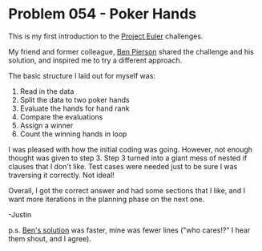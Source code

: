 # Problem 054 - Poker Hands

This is my first introduction to the [Project Euler](https://projecteuler.net/) challenges.

My friend and former colleague, [Ben Pierson](https://github.com/bpierson11) shared the challenge and his solution, and inspired me to try a different approach.

The basic structure I laid out for myself was:
1. Read in the data
2. Split the data to two poker hands
3. Evaluate the hands for hand rank
4. Compare the evaluations
5. Assign a winner
6. Count the winning hands in loop

I was pleased with how the initial coding was going. However, not enough thought was given to step 3. Step 3 turned into a giant mess of nested if clauses that I don't like. Test cases were needed just to be sure I was traversing it correctly. Not ideal!

Overall, I  got the correct answer and had some sections that I like, and I want more iterations in the planning phase on the next one.

-Justin

p.s. [Ben's solution](https://github.com/bpierson11/poker_hands) was faster, mine was fewer lines ("who cares!?" I hear them shout, and I agree).
